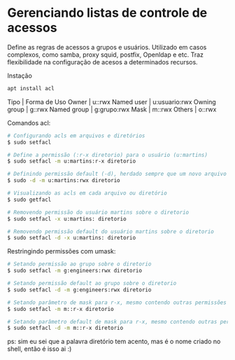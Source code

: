 # Gerenciando listas de controle de acessos

Define as regras de acessos a grupos e usuários. Utilizado em casos complexos, como samba, proxy squid, postfix, Openldap e etc.
Traz flexibilidade na configuração de acesos a determinados recursos.

Instação
```bash
apt install acl
```

Tipo	     |	Forma de Uso
Owner	     |	u::rwx
Named user   |	u:usuario:rwx
Owning group |	g::rwx
Named group  |	g:grupo:rwx
Mask	     |	m::rwx
Others	     |	o::rwx

Comandos acl:
```bash
# Configurando acls em arquivos e diretórios
$ sudo setfacl 

# Define a permissão (:r-x diretorio) para o usuário (u:martins) 
$ sudo setfacl -m u:martins:r-x diretorio

# Definindo permissão default (-d), herdado sempre que um novo arquivo ou diretório for criado
$ sudo -d -m u:martins:rwx diretorio

# Visualizando as acls em cada arquivo ou diretório
$ sudo getfacl

# Removendo permissão do usuário martins sobre o diretorio
$ sudo setfacl -x u:martins: diretorio

# Removendo permissão default do usuário martins sobre o diretorio
$ sudo setfacl -d -x u:martins: diretorio
```

Restringindo permissões com umask:
```bash
# Setando permissão ao grupo sobre o diretorio
$ sudo setfacl -m g:engineers:rwx diretorio

# Setando permissão default ao grupo sobre o diretorio
$ sudo setfacl -d -m g:engineers:rwx diretorio

# Setando parâmetro de mask para r-x, mesmo contendo outras permissões
$ sudo setfacl -m m::r-x diretorio

# Setando parâmetro default de mask para r-x, mesmo contendo outras permissões
$ sudo setfacl -d -m m::r-x diretorio
```

ps: sim eu sei que a palavra diretório tem acento, mas é o nome criado no shell, então é isso ai :)
